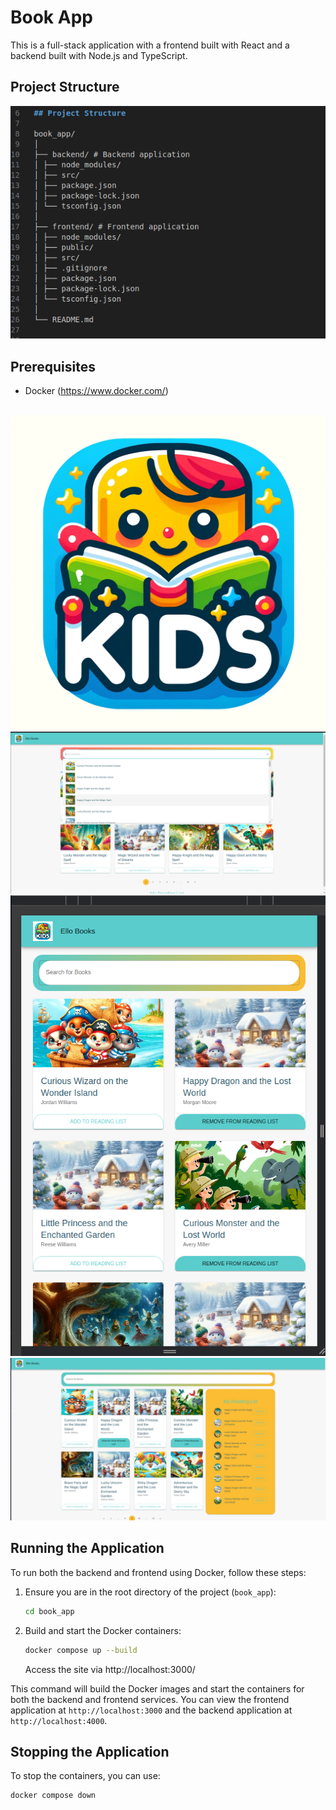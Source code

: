 
# Book App

This is a full-stack application with a frontend built with React and a backend built with Node.js and TypeScript. 

## Project Structure

![alt text](<Screenshot from 2024-06-10 01-30-22.png>)
## Prerequisites

- Docker (https://www.docker.com/)

##

![alt text](logo.jpg) ![alt text](<Screenshot from 2024-06-10 02-30-51.png>) 
![alt text](<Screenshot from 2024-06-10 10-17-35.png>) ![alt text](<Screenshot from 2024-06-10 10-17-09.png>)
## Running the Application

To run both the backend and frontend using Docker, follow these steps:

1. Ensure you are in the root directory of the project (`book_app`):

    ```bash
    cd book_app
    ```


2. Build and start the Docker containers:

    ```bash
    docker compose up --build
    ```
    Access the site via http://localhost:3000/

This command will build the Docker images and start the containers for both the backend and frontend services. You can view the frontend application at `http://localhost:3000` and the backend application at `http://localhost:4000`.

## Stopping the Application

To stop the containers, you can use:

```bash
docker compose down


